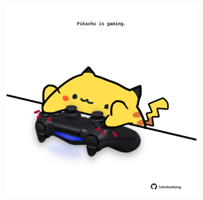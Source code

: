 <!-- built at 16/07/2025, 22:00:31 UTC -->
<p align="center">
  <img width="500" height="500" src="./ReadmeImage.svg">
</p>
